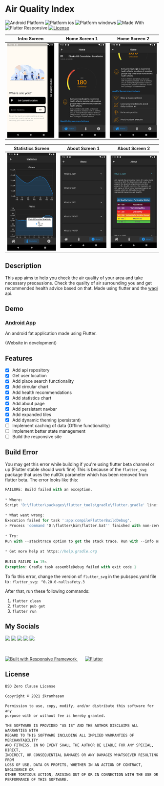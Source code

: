 # Air Quality Index

![Android Platform](https://img.shields.io/badge/platform-android-brightgreen?style=flat-square)
![Platform ios](https://img.shields.io/badge/platform-ios-brightgreen?style=flat-square)
![Platform windows](https://img.shields.io/badge/platform-windows-brightgreen?style=flat-square)
![Made With](https://img.shields.io/badge/made%20with-flutter-blue?style=flat-square)
![Flutter Responsive](https://img.shields.io/badge/flutter-responsive-brightgreen.svg?style=flat-square)
[![License](https://img.shields.io/badge/License-BSD%200--Clause-orange.svg?style=flat-square)](https://opensource.org/licenses/0BSD)



|                      Intro Screen                         |                      Home Screen 1                        |                      Home Screen 2                       |
| :---------------------------------------------------------------: | :-------------------------------------------------------------: | :--------------------------------------------------------------: |
| <img src="screenshots/intro.png" alt="drawing" width="270"/> | <img src="screenshots/home_1.png" alt="drawing" width="270"/> | <img src="screenshots/home_2.png" alt="drawing" width="270"/> |


|                        Statistics Screen                         |                         About Screen 1                        |                      About Screen 2                       |
| :---------------------------------------------------------------: | :-------------------------------------------------------------: | :--------------------------------------------------------------: |
| <img src="screenshots/statistics.png" alt="drawing" width="270"/> | <img src="screenshots/about_1.png" alt="drawing" width="270"/> | <img src="screenshots/about_2.png" alt="drawing" width="270"/> |

## Description
This app aims to help you check the air quality of your area and take necessary precausions. Check the quality of air surrounding you and get recommended health advice based on that. Made using flutter and the [waqi](https://waqi.info/) api.

## Demo
### [Android App](https://drive.google.com/file/d/1uCLp-dDWwGQEKbUW1BSDhCxdUwPOuGp-/view?usp=sharing)

An android fat application made using Flutter.

(Website in development)


## Features

- [x] Add api repository
- [x] Get user location
- [x] Add place search functionality
- [x] Add circular chart
- [x] Add health recommendations
- [x] Add statistics chart
- [x] Add about page
- [x] Add persistant navbar
- [x] Add expanded tiles
- [x] Add dynamic theming (persistant)
- [ ] Implement caching of data (Offline functionality)
- [ ] Implement better state management
- [ ] Build the responsive site

## Build Error
You may get this error while building if you're using flutter beta channel or up (Flutter stable should work fine) This is because of the `flutter_svg` package that uses the nullOk parameter which has been removed from flutter beta. The error looks like this:

```dart
FAILURE: Build failed with an exception.

* Where:
Script 'D:\flutter\packages\flutter_tools\gradle\flutter.gradle' line: 991

* What went wrong:
Execution failed for task ':app:compileFlutterBuildDebug'.
> Process 'command 'D:\flutter\bin\flutter.bat'' finished with non-zero exit value 1

* Try:
Run with --stacktrace option to get the stack trace. Run with --info or --debug option to get more log output. Run with --scan to get full insights.

* Get more help at https://help.gradle.org

BUILD FAILED in 15s
Exception: Gradle task assembleDebug failed with exit code 1
```

To fix this error, change the version of `flutter_svg` in the pubspec.yaml file to : 
`flutter_svg: ^0.20.0-nullsafety.3`

After that, run these following commands:

1. `flutter clean`
2. `flutter pub get`
3. `flutter run`
   
## My Socials

[<img src="https://raw.githubusercontent.com/paulrobertlloyd/socialmediaicons/main/facebook-48x48.png">](http://www.facebook.com/ihni7/)
[<img src="https://raw.githubusercontent.com/paulrobertlloyd/socialmediaicons/main/twitter-48x48.png">](http://www.twitter.com/ikramhasandev)
[<img src="https://raw.githubusercontent.com/paulrobertlloyd/socialmediaicons/main/github-48x48.png">](https://github.com/ikramhasan/)
[<img src="https://raw.githubusercontent.com/paulrobertlloyd/socialmediaicons/main/reddit-48x48.png">](https://www.reddit.com/user/ikramhasan)
[<img src="https://raw.githubusercontent.com/paulrobertlloyd/socialmediaicons/main/linkedin-48x48.png">](https://www.linkedin.com/in/ikram-hasan-8a2b8a205/)

</br>
</br>

<a href="https://github.com/Codelessly/ResponsiveFramework">
  <img alt="Built with Responsive Framework"
       src="https://raw.githubusercontent.com/Codelessly/ResponsiveFramework/master/packages/Built%20with%20Responsive%20Badge.png"/>
</a>  &nbsp &nbsp &nbsp

<a href="https://github.com/flutter/flutter">
  <img alt="Flutter"
       src="https://raw.githubusercontent.com/Codelessly/ResponsiveFramework/master/packages/Flutter%20Logo%20Banner.png" />
</a>

## License

    BSD Zero Clause License

    Copyright © 2021 ikramhasan

    Permission to use, copy, modify, and/or distribute this software for any
    purpose with or without fee is hereby granted.

    THE SOFTWARE IS PROVIDED "AS IS" AND THE AUTHOR DISCLAIMS ALL WARRANTIES WITH
    REGARD TO THIS SOFTWARE INCLUDING ALL IMPLIED WARRANTIES OF MERCHANTABILITY
    AND FITNESS. IN NO EVENT SHALL THE AUTHOR BE LIABLE FOR ANY SPECIAL, DIRECT,
    INDIRECT, OR CONSEQUENTIAL DAMAGES OR ANY DAMAGES WHATSOEVER RESULTING FROM
    LOSS OF USE, DATA OR PROFITS, WHETHER IN AN ACTION OF CONTRACT, NEGLIGENCE OR
    OTHER TORTIOUS ACTION, ARISING OUT OF OR IN CONNECTION WITH THE USE OR
    PERFORMANCE OF THIS SOFTWARE.
